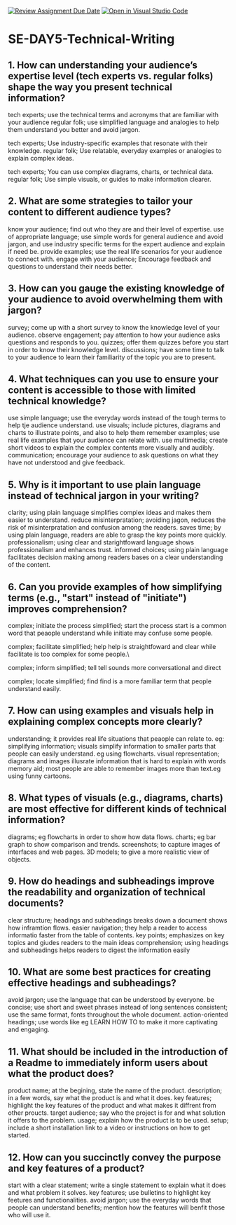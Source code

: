 [![Review Assignment Due Date](https://classroom.github.com/assets/deadline-readme-button-22041afd0340ce965d47ae6ef1cefeee28c7c493a6346c4f15d667ab976d596c.svg)](https://classroom.github.com/a/zsAR-pyY)
[![Open in Visual Studio Code](https://classroom.github.com/assets/open-in-vscode-2e0aaae1b6195c2367325f4f02e2d04e9abb55f0b24a779b69b11b9e10269abc.svg)](https://classroom.github.com/online_ide?assignment_repo_id=18455565&assignment_repo_type=AssignmentRepo)
# SE-DAY5-Technical-Writing
## 1. How can understanding your audience’s expertise level (tech experts vs. regular folks) shape the way you present technical information?

tech experts; use the technical terms and acronyms that are familiar with your audience
regular folk; use simplified language and analogies to help them understand you better and avoid jargon.

tech experts; Use industry-specific examples that resonate with their knowledge.
regular folk; Use relatable, everyday examples or analogies to explain complex ideas.

tech experts; You can use complex diagrams, charts, or technical data.
regular folk; Use simple visuals, or guides to make information clearer.

## 2. What are some strategies to tailor your content to different audience types?

know your audience; find out who they are and their level of expertise.
use of appropriate language; use simple words for general audience and avoid jargon, and use industry specific terms for the expert audience and explain if need be.
provide examples; use the real life scenarios for your audience to connect with.
engage with your audience;  Encourage feedback and questions to understand their needs better.

## 3. How can you gauge the existing knowledge of your audience to avoid overwhelming them with jargon?

survey; come up with a short survey to know the knowledge level of your audience.
observe engagement; pay attention to how your audience asks questions and responds to you.
quizzes; offer them quizzes before you start in order to know their knowledge level.
discussions; have some time to talk to your audience to learn their familiarity of the topic you are to present.


## 4. What techniques can you use to ensure your content is accessible to those with limited technical knowledge?

use simple language; use the everyday words instead of the tough terms to help tje audience understand.
use visuals; include pictures, diagrams and charts to illustrate points, and also to help them remember
examples; use real life examples that your audience can relate with.
use multimedia; create short videos to explain the complex contents more visually and audibly.
communication; encourage your audience to ask questions on what they have not understood and give feedback.

## 5. Why is it important to use plain language instead of technical jargon in your writing?

clarity; using plain language simplifies complex ideas and makes them easier to understand.
reduce misinterpratation; avoiding jagon, reduces the risk of misinterpratation and confusion among the readers.
saves time; by using plain language, readers are able to grasp the key points more quickly.
professionalism; using clear and starightfoward language shows professionalism and enhances trust.
informed choices; using plain language facilitates decision making among readers bases on a clear understanding of the content.


## 6. Can you provide examples of how simplifying terms (e.g., "start" instead of "initiate") improves comprehension?

complex; initiate the process
simplified; start the process
start is a common word that peaople understand while initiate may confuse some people.

complex; facilitate
simplified; help
help is straightfoward and clear while facilitate is too complex for some people.\

complex; inform
simplified; tell
tell sounds more conversational and direct

complex; locate
simplified; find
find is a more familiar term that people understand easily.

## 7. How can using examples and visuals help in explaining complex concepts more clearly?

understanding; it provides real life situations that peaople can relate to. eg: 
simplifying information; visuals simplify information to smaller parts that people can easily understand. eg using flowcharts.
visual representation; diagrams and images illusrate information that is hard to explain with words
memory aid; most people are able to remember images more than text.eg using funny cartoons.

## 8. What types of visuals (e.g., diagrams, charts) are most effective for different kinds of technical information?

diagrams; eg flowcharts in order to show how data flows.
charts; eg bar graph to show comparison and trends.
screenshots; to capture images of interfaces and web pages.
3D models; to give a more realistic view of objects.

## 9. How do headings and subheadings improve the readability and organization of technical documents?

clear structure; headings and subheadings breaks down a document shows how inframtion flows.
easier navigation; they help a reader to access informatio faster from the table of contents.
key points; emphasizes on key topics and giudes readers to the main ideas
comprehension; using headings and subheadings helps readers to digest the information easily

## 10. What are some best practices for creating effective headings and subheadings?

avoid jargon; use the language that can be understood by everyone.
be concise; use short and sweet phrases instead of long sentences
consistent; use the same format, fonts throughout the whole document.
action-oriented headings; use words like eg LEARN HOW TO to make it more captivating and engaging.

## 11. What should be included in the introduction of a Readme to immediately inform users about what the product does?

product name; at the begining, state the name of the product.
description; in a few words, say what the product is and what it does.
key features; highlight the key features of the product and what makes it diffrent from other proucts.
target audience; say who the project is for and what solution it offers to the problem.
usage; explain how the product is to be used.
setup; include a short installation link to a video or instructions on how to get started.


## 12. How can you succinctly convey the purpose and key features of a product?

start with a clear statement; write a single statement to explain what it does and what problem it solves.
key features; use bulletins to highlight key feetures and functionalities.
avoid jargon; use the everyday words that people can understand
benefits; mention how the features will benfit those who will use it.
